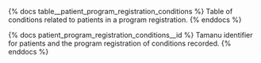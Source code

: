 {% docs table__patient_program_registration_conditions %}
Table of conditions related to patients in a program registration.
{% enddocs %}

{% docs patient_program_registration_conditions__id %}
Tamanu identifier for patients and the program registration of conditions recorded.
{% enddocs %}
